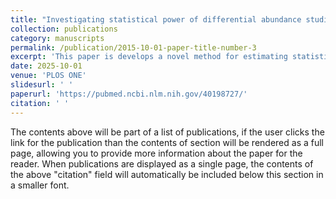 ```yaml
---
title: "Investigating statistical power of differential abundance studies"
collection: publications
category: manuscripts
permalink: /publication/2015-10-01-paper-title-number-3
excerpt: 'This paper is develops a novel method for estimating statistical power for differential abundance studies and investigates whether DA micorbiome studies have suffient power to detect effects'
date: 2025-10-01
venue: 'PLOS ONE'
slidesurl: ' '
paperurl: 'https://pubmed.ncbi.nlm.nih.gov/40198727/'
citation: ' '
---
```


The contents above will be part of a list of publications, if the user clicks the link for the publication than the contents of section will be rendered as a full page, allowing you to provide more information about the paper for the reader. When publications are displayed as a single page, the contents of the above "citation" field will automatically be included below this section in a smaller font.
